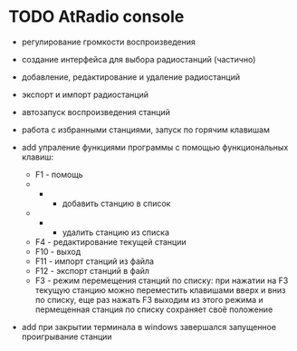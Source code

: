 # TODO AtRadio console

- регулирование громкости воспроизведения 
- создание интерфейса для выбора радиостанций (частично)
- добавление, редактирование и удаление радиостанций
- экспорт и импорт радиостанций
- автозапуск воспроизведения станций
- работа с избранными станциями, запуск по горячим клавишам
- add упраление функциями программы с помощью функциональных клавиш:
    - F1 - помощь
    - + - добавить станцию в список
    - - - удалить станцию из списка
    - F4 - редактирование текущей станции
    - F10 - выход
    - F11 - импорт станций из файла
    - F12 - экспорт станций в файл
    - F3 - режим перемещения станций по списку:
         при нажатии на F3  текущую станцию можно переместить клавишами вверх и вниз по списку, еще раз нажать F3 выходим из этого режима и пермещенная станция по списку сохраняет своё положение

- add при закрытии терминала в windows завершался запущенное проигрывание станции

